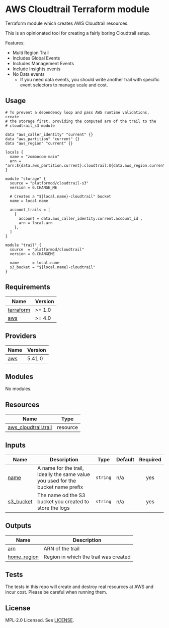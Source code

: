 # AWS Cloudtrail Terraform module

Terraform module which creates AWS Cloudtrail resources.

This is an opinionated tool for creating a fairly boring Cloudtrail setup.

Features:
* Multi Region Trail
* Includes Global Events
* Includes Management Events
* Include Insights events
* No Data events
  * If you need data events, you should write another trail with specific event selectors to manage scale and cost.

## Usage

```hcl
# To prevent a dependency loop and pass AWS runtime validations, create
# the storage first, providing the computed arn of the trail to the
# cloudtrail_s3 module

data "aws_caller_identity" "current" {}
data "aws_partition" "current" {}
data "aws_region" "current" {}

locals {
  name = "zombocom-main"
  arn = "arn:${data.aws_partition.current}:cloudtrail:${data.aws_region.current}:${data.aws_caller_identity.account_id}:trail/${local.name}"
}

module "storage" {
  source = "platformod/cloudtrail-s3"
  version = 0.CHANGE_ME

  # Creates a "${local.name}-cloudtrail" bucket
  name = local.name

  account_trails = [
    {
      account = data.aws_caller_identity.current.account_id ,
      arn = local.arn
    },
  ]
}

module "trail" {
  source  = "platformod/cloudtrail"
  version = 0.CHANGEME

  name      = local.name
  s3_bucket = "${local.name}-cloudtrail"
}

```

<!-- BEGINNING OF PRE-COMMIT-TERRAFORM DOCS HOOK -->
## Requirements

| Name | Version |
|------|---------|
| <a name="requirement_terraform"></a> [terraform](#requirement\_terraform) | >= 1.0 |
| <a name="requirement_aws"></a> [aws](#requirement\_aws) | >= 4.0 |

## Providers

| Name | Version |
|------|---------|
| <a name="provider_aws"></a> [aws](#provider\_aws) | 5.41.0 |

## Modules

No modules.

## Resources

| Name | Type |
|------|------|
| [aws_cloudtrail.trail](https://registry.terraform.io/providers/hashicorp/aws/latest/docs/resources/cloudtrail) | resource |

## Inputs

| Name | Description | Type | Default | Required |
|------|-------------|------|---------|:--------:|
| <a name="input_name"></a> [name](#input\_name) | A name for the trail, ideally the same value you used for the bucket name prefix | `string` | n/a | yes |
| <a name="input_s3_bucket"></a> [s3\_bucket](#input\_s3\_bucket) | The name od the S3 bucket you created to store the logs | `string` | n/a | yes |

## Outputs

| Name | Description |
|------|-------------|
| <a name="output_arn"></a> [arn](#output\_arn) | ARN of the trail |
| <a name="output_home_region"></a> [home\_region](#output\_home\_region) | Region in which the trail was created |
<!-- END OF PRE-COMMIT-TERRAFORM DOCS HOOK -->

## Tests

The tests in this repo will create and destroy real resources at AWS and incur cost. Please be careful when running them.

## License

MPL-2.0 Licensed. See [LICENSE](LICENSE).
